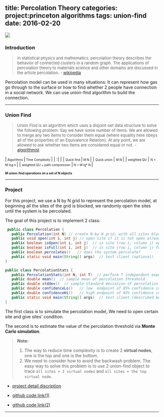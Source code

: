 title: Percolation Theory
categories: project:princeton algorithms
tags: union-find
date: 2016-02-20
---
![](/images/percolation.png)
### Introduction
> <font size=2>In statistical physics and mathematics, percolation theory describes the behavior of connected clusters in a random graph. The applications of percolation theory to materials science and other domains are discussed in the article percolation. - [wikipedia](https://en.wikipedia.org/wiki/Percolation_theory)</font>

Percolation model can be used in  many situations: It can represent how gas go through to the surface or how to find whether 2 people have connection in a social network. We can use union-find algorithm to build the connection.
<!--more-->
----       


### Union Find

> <font size=2>Union Find is an algorithm which uses a disjoint-set data structure to solve the following problem: Say we have some number of items. We are allowed to merge any two items to consider them equal (where equality here obeys all of the properties of an Equivalence Relation). At any point, we are allowed to ask whether two items are considered equal or not. - [algorithmist](http://www.algorithmist.com/index.php/Union_Find)</font>


|<font size=1>  Algorithms </font> |<font size=1>  Time Complexity  </font>|
| :| |
| <font size=1> Quick find </font>|<font size=1>  M N </font>|
| <font size=1> Quick union </font>| <font size=1>M N </font>|
| <font size=1> weighted QU</font> | <font size=1>N + M log n </font>|
| <font size=1> weighted QU + path compression</font> |<font size=1> N + M lg* N </font>|


<font size=1>**M union-find operations on a set of N objects**</font>

----
### Project
For this project, we use a N by N grid to represent the percolation model, at beginning all the sites of the grid is blocked, we randomly open the sites until the system is be percolated.

The goal of this project is to implement 2 class:
```java
 public class Percolation {
   public Percolation(int N) // create N-by-N grid, with all sites blocked
   public void open(int i, int j) // open site if it is not open already
   public boolean isOpen(int i, int j)  // is site (row i, column j) open?
   public boolean isFull(int i, int j)  // is site (row i, column j) full?
   public boolean percolates()   // does the system percolate?
   public static void main(String[] args)  // test client (optional)
}

public class PercolationStats {
   public PercolationStats(int N, int T)  // perform T independent experiments on an N-by-N grid
   public double mean()  // sample mean of percolation threshold
   public double stddev()  // sample standard deviation of percolation threshold
   public double confidenceLo()   // low  endpoint of 95% confidence interval
   public double confidenceHi()   // high endpoint of 95% confidence interval
   public static void main(String[] args)  // test client (described below)
}
```

The first class is to simulate the percolation model, We need to open certain site and give sites' condition.

The second is to estimate the value of the percolation threshold via **Monte Carlo simulation**.


> **Note:**
>  1. The way to reduce time complexity  is to create 2 **virtual nodes**, one is the top and one is the bottom.
>  2. We need to consider how to avoid the backwash problem. The easy way to solve this problem is to use 2 union-find object to trace `all sites + 2 virtual nodes` and `all sites + the top virtual node`.

- [project detail discription](http://coursera.cs.princeton.edu/algs4/assignments/percolation.html)

- [github code link(1)](https://github.com/StevenZhao7/algs4.git)
- [github code link(2)](https://github.com/xiaofeixiawang/algorithms/tree/master/princeton_hw1/src)

----
